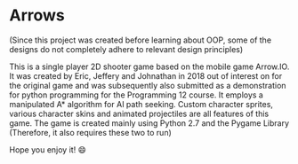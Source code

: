 # Arrows
(Since this project was created before learning about OOP, some of the designs do not completely adhere to relevant design principles)

This is a single player 2D shooter game based on the mobile game Arrow.IO. It was created by Eric, Jeffery and Johnathan in 2018 out of interest on for the original game and was subsequently also submitted as a demonstration for python programming for the Programming 12 course. It employs a manipulated A* algorithm for AI path seeking. Custom character sprites, various character skins and animated projectiles are all features of this game.
The game is created mainly using Python 2.7 and the Pygame Library (Therefore, it also requires these two to run)

Hope you enjoy it! :smile:
